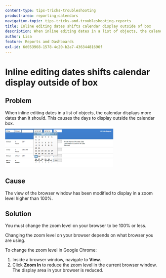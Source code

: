 ```yaml
---
content-type: tips-tricks-troubleshooting
product-area: reporting;calendars
navigation-topic: tips-tricks-and-troubleshooting-reports
title: Inline editing dates shifts calendar display outside of box
description: When inline editing dates in a list of objects, the calendar displays more dates than it should. This causes the days to display outside the calendar box.
author: Lisa
feature: Reports and Dashboards
exl-id: 6d053968-1578-4c20-b2a7-43634481696f
---
```

# Inline editing dates shifts calendar display outside of box

## Problem

When inline editing dates in a list of objects, the calendar displays more dates than it should. This&nbsp;causes the days to display outside the calendar box.  
![](assets/calendar-view-350x134.png)

## Cause

The view of the browser window has been modified to display in a zoom level higher than 100%.

## Solution

You must change the zoom level on your browser to be 100% or less.

Changing the zoom level on your browser depends on what browser you are using.

To change the zoom level in Google Chrome:

1. Inside a browser window, navigate to **View**.
1. Click **Zoom In** to reduce the zoom level in the current browser window.  
   The display area in your browser is reduced.
